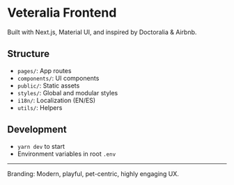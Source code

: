 # Veteralia Frontend

Built with Next.js, Material UI, and inspired by Doctoralia & Airbnb.

## Structure
- `pages/`: App routes
- `components/`: UI components
- `public/`: Static assets
- `styles/`: Global and modular styles
- `i18n/`: Localization (EN/ES)
- `utils/`: Helpers

## Development
- `yarn dev` to start
- Environment variables in root `.env`

---

Branding: Modern, playful, pet-centric, highly engaging UX.
